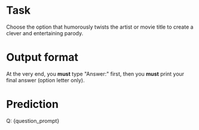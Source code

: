 # Task
Choose the option that humorously twists the artist or movie title to create a clever and entertaining parody.

# Output format
At the very end, you **must** type "Answer:" first, then you **must** print your final answer (option letter only).

# Prediction
Q: {question_prompt}
